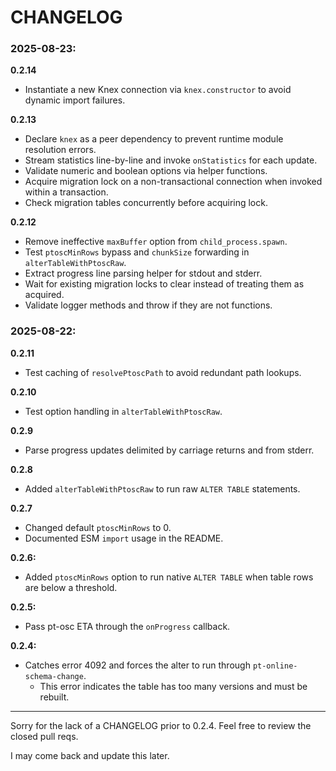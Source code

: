# CHANGELOG

### 2025-08-23:

**0.2.14**

- Instantiate a new Knex connection via `knex.constructor` to avoid dynamic import failures.

**0.2.13**

- Declare `knex` as a peer dependency to prevent runtime module resolution errors.
- Stream statistics line-by-line and invoke `onStatistics` for each update.
- Validate numeric and boolean options via helper functions.
- Acquire migration lock on a non-transactional connection when invoked within a transaction.
- Check migration tables concurrently before acquiring lock.

**0.2.12**

- Remove ineffective `maxBuffer` option from `child_process.spawn`.
- Test `ptoscMinRows` bypass and `chunkSize` forwarding in `alterTableWithPtoscRaw`.
- Extract progress line parsing helper for stdout and stderr.
- Wait for existing migration locks to clear instead of treating them as acquired.
- Validate logger methods and throw if they are not functions.

### 2025-08-22:

**0.2.11**

- Test caching of `resolvePtoscPath` to avoid redundant path lookups.

**0.2.10**

- Test option handling in `alterTableWithPtoscRaw`.

**0.2.9**

- Parse progress updates delimited by carriage returns and from stderr.

**0.2.8**

- Added `alterTableWithPtoscRaw` to run raw `ALTER TABLE` statements.

**0.2.7**

- Changed default `ptoscMinRows` to 0.
- Documented ESM `import` usage in the README.

**0.2.6:**

- Added `ptoscMinRows` option to run native `ALTER TABLE` when table rows are
  below a threshold.

**0.2.5:**

- Pass pt-osc ETA through the `onProgress` callback.

**0.2.4:**

- Catches error 4092 and forces the alter to run through
  `pt-online-schema-change`.
  - This error indicates the table has too many versions and must be rebuilt.

---

Sorry for the lack of a CHANGELOG prior to 0.2.4. Feel free to review the closed
pull reqs.

I may come back and update this later.
